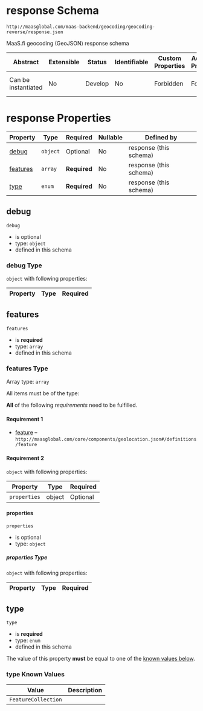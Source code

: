 # response Schema

```
http://maasglobal.com/maas-backend/geocoding/geocoding-reverse/response.json
```

MaaS.fi geocoding (GeoJSON) response schema

| Abstract            | Extensible | Status  | Identifiable | Custom Properties | Additional Properties | Defined In                                                              |
| ------------------- | ---------- | ------- | ------------ | ----------------- | --------------------- | ----------------------------------------------------------------------- |
| Can be instantiated | No         | Develop | No           | Forbidden         | Forbidden             | [maas-backend/geocoding/geocoding-reverse/response.json](response.json) |

# response Properties

| Property              | Type     | Required     | Nullable | Defined by             |
| --------------------- | -------- | ------------ | -------- | ---------------------- |
| [debug](#debug)       | `object` | Optional     | No       | response (this schema) |
| [features](#features) | `array`  | **Required** | No       | response (this schema) |
| [type](#type)         | `enum`   | **Required** | No       | response (this schema) |

## debug

`debug`

- is optional
- type: `object`
- defined in this schema

### debug Type

`object` with following properties:

| Property | Type | Required |
| -------- | ---- | -------- |


## features

`features`

- is **required**
- type: `array`
- defined in this schema

### features Type

Array type: `array`

All items must be of the type:

**All** of the following _requirements_ need to be fulfilled.

#### Requirement 1

- [feature](geolocation.md) – `http://maasglobal.com/core/components/geolocation.json#/definitions/feature`

#### Requirement 2

`object` with following properties:

| Property     | Type   | Required |
| ------------ | ------ | -------- |
| `properties` | object | Optional |

#### properties

`properties`

- is optional
- type: `object`

##### properties Type

`object` with following properties:

| Property | Type | Required |
| -------- | ---- | -------- |


## type

`type`

- is **required**
- type: `enum`
- defined in this schema

The value of this property **must** be equal to one of the [known values below](#type-known-values).

### type Known Values

| Value               | Description |
| ------------------- | ----------- |
| `FeatureCollection` |             |

